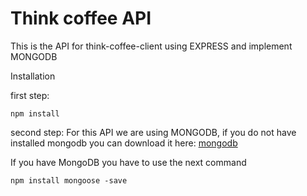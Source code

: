 # Think coffee API
This is the API for think-coffee-client using EXPRESS and implement MONGODB

Installation

first step:
```
npm install 
```

second step:
For this API we are using MONGODB, if you do not have installed mongodb you can download it here: [mongodb](https://www.mongodb.com/download-center?jmp=nav#enterprise)

If you have MongoDB you have to use the next command

```
npm install mongoose -save
```